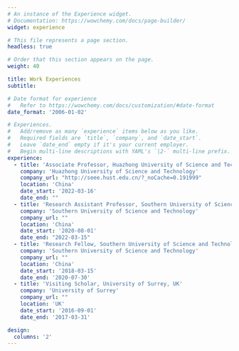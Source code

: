 ```yaml
---
# An instance of the Experience widget.
# Documentation: https://wowchemy.com/docs/page-builder/
widget: experience

# This file represents a page section.
headless: true

# Order that this section appears on the page.
weight: 40

title: Work Experiences
subtitle:

# Date format for experience
#   Refer to https://wowchemy.com/docs/customization/#date-format
date_format: '2006-01-02'

# Experiences.
#   Add/remove as many `experience` items below as you like.
#   Required fields are `title`, `company`, and `date_start`.
#   Leave `date_end` empty if it's your current employer.
#   Begin multi-line descriptions with YAML's `|2-` multi-line prefix.
experience:
  - title: 'Associate Professor, Huazhong University of Science and Technology, China'
    company: 'Huazhong University of Science and Technology'
    company_url: "http://seee.hust.edu.cn/?_noCache=0.191999"
    location: 'China'
    date_start: '2022-03-16'
    date_end: ""
  - title: 'Research Assistant Professor, Southern University of Science and Technology, China'
    company: 'Southern University of Science and Technology'
    company_url: ""
    location: 'China'
    date_start: '2020-08-01'
    date_end: "2022-03-15"
  - title: 'Research Fellow, Southern University of Science and Technology, China'
    company: 'Southern University of Science and Technology'
    company_url: ""
    location: 'China'
    date_start: '2018-03-15'
    date_end: '2020-07-30'
  - title: 'Visiting Scholar, University of Surrey, UK'
    company: 'University of Surrey'
    company_url: ""
    location: 'UK'
    date_start: '2016-09-01'
    date_end: '2017-03-31'

design:
  columns: '2' 
---
```

